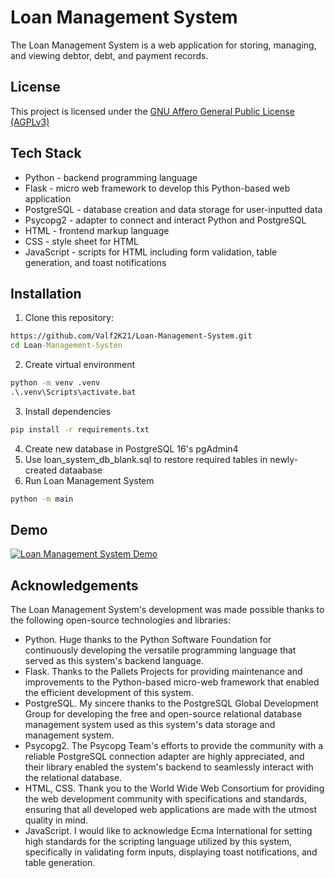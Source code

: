 # Loan Management System
The Loan Management System is a web application for storing, managing, and viewing debtor, debt, and payment records.

## License
This project is licensed under the [GNU Affero General Public License (AGPLv3)](LICENSE)

## Tech Stack
- Python - backend programming language
- Flask - micro web framework to develop this Python-based web application
- PostgreSQL - database creation and data storage for user-inputted data
- Psycopg2 - adapter to connect and interact Python and PostgreSQL
- HTML - frontend markup language 
- CSS - style sheet for HTML
- JavaScript - scripts for HTML including form validation, table generation, and toast notifications

## Installation
1. Clone this repository:
```cmd
https://github.com/Valf2K21/Loan-Management-System.git
cd Loan-Management-Systen
```
2. Create virtual environment
```cmd
python -m venv .venv
.\.venv\Scripts\activate.bat
```
3. Install dependencies
```cmd
pip install -r requirements.txt
```
4. Create new database in PostgreSQL 16's pgAdmin4
5. Use loan_system_db_blank.sql to restore required tables in newly-created dataabase
6. Run Loan Management System
```cmd
python -m main
```

## Demo
[![Loan Management System Demo](https://img.youtube.com/vi/sq35NIFcqVk/0.jpg)](https://www.youtube.com/watch?v=sq35NIFcqVk)

## Acknowledgements
The Loan Management System's development was made possible thanks to the following open-source technologies and libraries:
- Python. Huge thanks to the Python Software Foundation for continuously developing the versatile programming language that served as this system's backend language.
- Flask. Thanks to the Pallets Projects for providing maintenance and improvements to the Python-based micro-web framework that enabled the efficient development of this system.
- PostgreSQL. My sincere thanks to the PostgreSQL Global Development Group for developing the free and open-source relational database management system used as this system's data storage and management system.
- Psycopg2. The Psycopg Team's efforts to provide the community with a reliable PostgreSQL connection adapter are highly appreciated, and their library enabled the system's backend to seamlessly interact with the relational database.
- HTML, CSS. Thank you to the World Wide Web Consortium for providing the web development community with specifications and standards, ensuring that all developed web applications are made with the utmost quality in mind.
- JavaScript. I would like to acknowledge Ecma International for setting high standards for the scripting language utilized by this system, specifically in validating form inputs, displaying toast notifications, and table generation.